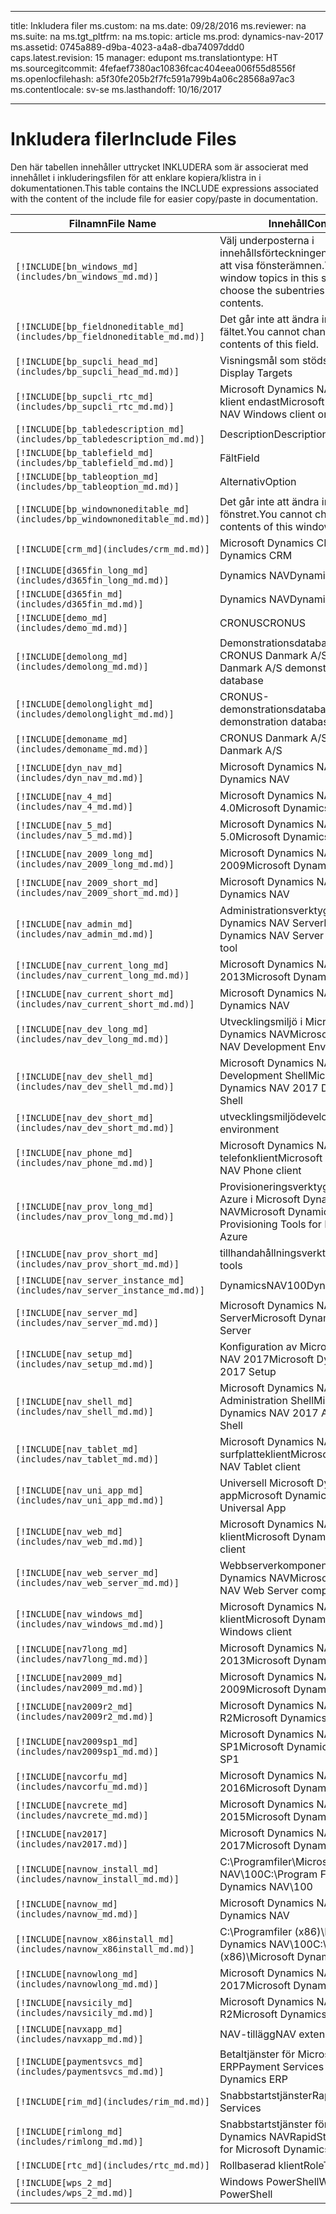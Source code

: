 
---
title: Inkludera filer
ms.custom: na
ms.date: 09/28/2016
ms.reviewer: na
ms.suite: na
ms.tgt_pltfrm: na
ms.topic: article
ms.prod: dynamics-nav-2017
ms.assetid: 0745a889-d9ba-4023-a4a8-dba74097ddd0
caps.latest.revision: 15
manager: edupont
ms.translationtype: HT
ms.sourcegitcommit: 4fefaef7380ac10836fcac404eea006f55d8556f
ms.openlocfilehash: a5f30fe205b2f7fc591a799b4a06c28568a97ac3
ms.contentlocale: sv-se
ms.lasthandoff: 10/16/2017

---

# <a name="include-files"></a><span data-ttu-id="9124e-102">Inkludera filer</span><span class="sxs-lookup"><span data-stu-id="9124e-102">Include Files</span></span>

<span data-ttu-id="9124e-103">Den här tabellen innehåller uttrycket INKLUDERA som är associerat med innehållet i inkluderingsfilen för att enklare kopiera/klistra in i dokumentationen.</span><span class="sxs-lookup"><span data-stu-id="9124e-103">This table contains the INCLUDE expressions associated with the content of the include file for easier copy/paste in documentation.</span></span>

|<span data-ttu-id="9124e-104">Filnamn</span><span class="sxs-lookup"><span data-stu-id="9124e-104">File Name</span></span>   |<span data-ttu-id="9124e-105">Innehåll</span><span class="sxs-lookup"><span data-stu-id="9124e-105">Content</span></span>  |
|------------|---------|
|`[!INCLUDE[bn_windows_md](includes/bn_windows_md.md)]`|<span data-ttu-id="9124e-106">Välj underposterna i innehållsförteckningen i avsnittet för att visa fönsterämnen.</span><span class="sxs-lookup"><span data-stu-id="9124e-106">To see the window topics in this section, choose the subentries in the table of contents.</span></span>|
|`[!INCLUDE[bp_fieldnoneditable_md](includes/bp_fieldnoneditable_md.md)]`|<span data-ttu-id="9124e-107">Det går inte att ändra innehållet i fältet.</span><span class="sxs-lookup"><span data-stu-id="9124e-107">You cannot change the contents of this field.</span></span>|
|`[!INCLUDE[bp_supcli_head_md](includes/bp_supcli_head_md.md)]`|<span data-ttu-id="9124e-108">Visningsmål som stöds</span><span class="sxs-lookup"><span data-stu-id="9124e-108">Supported Display Targets</span></span>|
|`[!INCLUDE[bp_supcli_rtc_md](includes/bp_supcli_rtc_md.md)]`|<span data-ttu-id="9124e-109">Microsoft Dynamics NAV Windows-klient endast</span><span class="sxs-lookup"><span data-stu-id="9124e-109">Microsoft Dynamics NAV Windows client only</span></span>|
|`[!INCLUDE[bp_tabledescription_md](includes/bp_tabledescription_md.md)]`|<span data-ttu-id="9124e-110">Description</span><span class="sxs-lookup"><span data-stu-id="9124e-110">Description</span></span>| 
|`[!INCLUDE[bp_tablefield_md](includes/bp_tablefield_md.md)]`|<span data-ttu-id="9124e-111">Fält</span><span class="sxs-lookup"><span data-stu-id="9124e-111">Field</span></span>|
|`[!INCLUDE[bp_tableoption_md](includes/bp_tableoption_md.md)]`|<span data-ttu-id="9124e-112">Alternativ</span><span class="sxs-lookup"><span data-stu-id="9124e-112">Option</span></span>|
|`[!INCLUDE[bp_windownoneditable_md](includes/bp_windownoneditable_md.md)]`|<span data-ttu-id="9124e-113">Det går inte att ändra innehållet i fönstret.</span><span class="sxs-lookup"><span data-stu-id="9124e-113">You cannot change the contents of this window.</span></span>|
|`[!INCLUDE[crm_md](includes/crm_md.md)]`|<span data-ttu-id="9124e-114">Microsoft Dynamics CRM</span><span class="sxs-lookup"><span data-stu-id="9124e-114">Microsoft Dynamics CRM</span></span>|
|`[!INCLUDE[d365fin_long_md](includes/d365fin_long_md.md)]`|<span data-ttu-id="9124e-115">Dynamics NAV</span><span class="sxs-lookup"><span data-stu-id="9124e-115">Dynamics NAV</span></span>|
|`[!INCLUDE[d365fin_md](includes/d365fin_md.md)]`|<span data-ttu-id="9124e-116">Dynamics NAV</span><span class="sxs-lookup"><span data-stu-id="9124e-116">Dynamics NAV</span></span>|
|`[!INCLUDE[demo_md](includes/demo_md.md)]`|<span data-ttu-id="9124e-117">CRONUS</span><span class="sxs-lookup"><span data-stu-id="9124e-117">CRONUS</span></span>|
|`[!INCLUDE[demolong_md](includes/demolong_md.md)]`|<span data-ttu-id="9124e-118">Demonstrationsdatabasen från CRONUS Danmark A/S</span><span class="sxs-lookup"><span data-stu-id="9124e-118">CRONUS Danmark A/S demonstration database</span></span>|
|`[!INCLUDE[demolonglight_md](includes/demolonglight_md.md)]`|<span data-ttu-id="9124e-119">CRONUS-demonstrationsdatabas</span><span class="sxs-lookup"><span data-stu-id="9124e-119">CRONUS demonstration database</span></span>|
|`[!INCLUDE[demoname_md](includes/demoname_md.md)]`|<span data-ttu-id="9124e-120">CRONUS Danmark A/S</span><span class="sxs-lookup"><span data-stu-id="9124e-120">CRONUS Danmark A/S</span></span>|
|`[!INCLUDE[dyn_nav_md](includes/dyn_nav_md.md)]`|<span data-ttu-id="9124e-121">Microsoft Dynamics NAV</span><span class="sxs-lookup"><span data-stu-id="9124e-121">Microsoft Dynamics NAV</span></span>|
|`[!INCLUDE[nav_4_md](includes/nav_4_md.md)]`|<span data-ttu-id="9124e-122">Microsoft Dynamics NAV 4.0</span><span class="sxs-lookup"><span data-stu-id="9124e-122">Microsoft Dynamics NAV 4.0</span></span>|
|`[!INCLUDE[nav_5_md](includes/nav_5_md.md)]`|<span data-ttu-id="9124e-123">Microsoft Dynamics NAV 5.0</span><span class="sxs-lookup"><span data-stu-id="9124e-123">Microsoft Dynamics NAV 5.0</span></span>|
|`[!INCLUDE[nav_2009_long_md](includes/nav_2009_long_md.md)]`|<span data-ttu-id="9124e-124">Microsoft Dynamics NAV 2009</span><span class="sxs-lookup"><span data-stu-id="9124e-124">Microsoft Dynamics NAV 2009</span></span>|
|`[!INCLUDE[nav_2009_short_md](includes/nav_2009_short_md.md)]`|<span data-ttu-id="9124e-125">Microsoft Dynamics NAV</span><span class="sxs-lookup"><span data-stu-id="9124e-125">Microsoft Dynamics NAV</span></span>|
|`[!INCLUDE[nav_admin_md](includes/nav_admin_md.md)]`|<span data-ttu-id="9124e-126">Administrationsverktyg för Microsoft Dynamics NAV Server</span><span class="sxs-lookup"><span data-stu-id="9124e-126">Microsoft Dynamics NAV Server Administration tool</span></span>|
|`[!INCLUDE[nav_current_long_md](includes/nav_current_long_md.md)]`|<span data-ttu-id="9124e-127">Microsoft Dynamics NAV 2013</span><span class="sxs-lookup"><span data-stu-id="9124e-127">Microsoft Dynamics NAV 2013</span></span>|
|`[!INCLUDE[nav_current_short_md](includes/nav_current_short_md.md)]`|<span data-ttu-id="9124e-128">Microsoft Dynamics NAV</span><span class="sxs-lookup"><span data-stu-id="9124e-128">Microsoft Dynamics NAV</span></span>|
|`[!INCLUDE[nav_dev_long_md](includes/nav_dev_long_md.md)]`|<span data-ttu-id="9124e-129">Utvecklingsmiljö i Microsoft Dynamics NAV</span><span class="sxs-lookup"><span data-stu-id="9124e-129">Microsoft Dynamics NAV Development Environment</span></span>|
|`[!INCLUDE[nav_dev_shell_md](includes/nav_dev_shell_md.md)]`|<span data-ttu-id="9124e-130">Microsoft Dynamics NAV 2017 Development Shell</span><span class="sxs-lookup"><span data-stu-id="9124e-130">Microsoft Dynamics NAV 2017 Development Shell</span></span>|
|`[!INCLUDE[nav_dev_short_md](includes/nav_dev_short_md.md)]`|<span data-ttu-id="9124e-131">utvecklingsmiljö</span><span class="sxs-lookup"><span data-stu-id="9124e-131">development environment</span></span>|
|`[!INCLUDE[nav_phone_md](includes/nav_phone_md.md)]`|<span data-ttu-id="9124e-132">Microsoft Dynamics NAV-telefonklient</span><span class="sxs-lookup"><span data-stu-id="9124e-132">Microsoft Dynamics NAV Phone client</span></span>|
|`[!INCLUDE[nav_prov_long_md](includes/nav_prov_long_md.md)]`|<span data-ttu-id="9124e-133">Provisioneringsverktyg för Microsoft Azure i Microsoft Dynamics NAV</span><span class="sxs-lookup"><span data-stu-id="9124e-133">Microsoft Dynamics NAV Provisioning Tools for Microsoft Azure</span></span>|
|`[!INCLUDE[nav_prov_short_md](includes/nav_prov_short_md.md)]`|<span data-ttu-id="9124e-134">tillhandahållningsverktyg</span><span class="sxs-lookup"><span data-stu-id="9124e-134">provisioning tools</span></span>|
|`[!INCLUDE[nav_server_instance_md](includes/nav_server_instance_md.md)]`|<span data-ttu-id="9124e-135">DynamicsNAV100</span><span class="sxs-lookup"><span data-stu-id="9124e-135">DynamicsNAV100</span></span>|
|`[!INCLUDE[nav_server_md](includes/nav_server_md.md)]`|<span data-ttu-id="9124e-136">Microsoft Dynamics NAV Server</span><span class="sxs-lookup"><span data-stu-id="9124e-136">Microsoft Dynamics NAV Server</span></span>|
|`[!INCLUDE[nav_setup_md](includes/nav_setup_md.md)]`|<span data-ttu-id="9124e-137">Konfiguration av Microsoft Dynamics NAV 2017</span><span class="sxs-lookup"><span data-stu-id="9124e-137">Microsoft Dynamics NAV 2017 Setup</span></span>|
|`[!INCLUDE[nav_shell_md](includes/nav_shell_md.md)]`|<span data-ttu-id="9124e-138">Microsoft Dynamics NAV 2017 Administration Shell</span><span class="sxs-lookup"><span data-stu-id="9124e-138">Microsoft Dynamics NAV 2017 Administration Shell</span></span>|
|`[!INCLUDE[nav_tablet_md](includes/nav_tablet_md.md)]`|<span data-ttu-id="9124e-139">Microsoft Dynamics NAV-surfplatteklient</span><span class="sxs-lookup"><span data-stu-id="9124e-139">Microsoft Dynamics NAV Tablet client</span></span>|
|`[!INCLUDE[nav_uni_app_md](includes/nav_uni_app_md.md)]`|<span data-ttu-id="9124e-140">Universell Microsoft Dynamics NAV-app</span><span class="sxs-lookup"><span data-stu-id="9124e-140">Microsoft Dynamics NAV Universal App</span></span>|
|`[!INCLUDE[nav_web_md](includes/nav_web_md.md)]`|<span data-ttu-id="9124e-141">Microsoft Dynamics NAV Web-klient</span><span class="sxs-lookup"><span data-stu-id="9124e-141">Microsoft Dynamics NAV Web client</span></span>|
|`[!INCLUDE[nav_web_server_md](includes/nav_web_server_md.md)]`|<span data-ttu-id="9124e-142">Webbserverkomponenter i Microsoft Dynamics NAV</span><span class="sxs-lookup"><span data-stu-id="9124e-142">Microsoft Dynamics NAV Web Server components</span></span>|
|`[!INCLUDE[nav_windows_md](includes/nav_windows_md.md)]`|<span data-ttu-id="9124e-143">Microsoft Dynamics NAV Windows-klient</span><span class="sxs-lookup"><span data-stu-id="9124e-143">Microsoft Dynamics NAV Windows client</span></span>|
|`[!INCLUDE[nav7long_md](includes/nav7long_md.md)]`|<span data-ttu-id="9124e-144">Microsoft Dynamics NAV 2013</span><span class="sxs-lookup"><span data-stu-id="9124e-144">Microsoft Dynamics NAV 2013</span></span>|
|`[!INCLUDE[nav2009_md](includes/nav2009_md.md)]`|<span data-ttu-id="9124e-145">Microsoft Dynamics NAV 2009</span><span class="sxs-lookup"><span data-stu-id="9124e-145">Microsoft Dynamics NAV 2009</span></span>|
|`[!INCLUDE[nav2009r2_md](includes/nav2009r2_md.md)]`|<span data-ttu-id="9124e-146">Microsoft Dynamics NAV 2009 R2</span><span class="sxs-lookup"><span data-stu-id="9124e-146">Microsoft Dynamics NAV 2009 R2</span></span>|
|`[!INCLUDE[nav2009sp1_md](includes/nav2009sp1_md.md)]`|<span data-ttu-id="9124e-147">Microsoft Dynamics NAV 2009 SP1</span><span class="sxs-lookup"><span data-stu-id="9124e-147">Microsoft Dynamics NAV 2009 SP1</span></span>|
|`[!INCLUDE[navcorfu_md](includes/navcorfu_md.md)]`|<span data-ttu-id="9124e-148">Microsoft Dynamics NAV 2016</span><span class="sxs-lookup"><span data-stu-id="9124e-148">Microsoft Dynamics NAV 2016</span></span>|
|`[!INCLUDE[navcrete_md](includes/navcrete_md.md)]`|<span data-ttu-id="9124e-149">Microsoft Dynamics NAV 2015</span><span class="sxs-lookup"><span data-stu-id="9124e-149">Microsoft Dynamics NAV 2015</span></span>|
|`[!INCLUDE[nav2017](includes/nav2017.md)]`|<span data-ttu-id="9124e-150">Microsoft Dynamics NAV 2017</span><span class="sxs-lookup"><span data-stu-id="9124e-150">Microsoft Dynamics NAV 2017</span></span>|
|`[!INCLUDE[navnow_install_md](includes/navnow_install_md.md)]`|<span data-ttu-id="9124e-151">C:\\Programfiler\\Microsoft Dynamics NAV\\100</span><span class="sxs-lookup"><span data-stu-id="9124e-151">C:\\Program Files\\Microsoft Dynamics NAV\\100</span></span>|
|`[!INCLUDE[navnow_md](includes/navnow_md.md)]`|<span data-ttu-id="9124e-152">Microsoft Dynamics NAV</span><span class="sxs-lookup"><span data-stu-id="9124e-152">Microsoft Dynamics NAV</span></span>|
|`[!INCLUDE[navnow_x86install_md](includes/navnow_x86install_md.md)]`|<span data-ttu-id="9124e-153">C:\\Programfiler \(x86\)\\Microsoft Dynamics NAV\\100</span><span class="sxs-lookup"><span data-stu-id="9124e-153">C:\\Program Files \(x86\)\\Microsoft Dynamics NAV\\100</span></span>|
|`[!INCLUDE[navnowlong_md](includes/navnowlong_md.md)]`|<span data-ttu-id="9124e-154">Microsoft Dynamics NAV 2017</span><span class="sxs-lookup"><span data-stu-id="9124e-154">Microsoft Dynamics NAV 2017</span></span>|
|`[!INCLUDE[navsicily_md](includes/navsicily_md.md)]`|<span data-ttu-id="9124e-155">Microsoft Dynamics NAV 2013 R2</span><span class="sxs-lookup"><span data-stu-id="9124e-155">Microsoft Dynamics NAV 2013 R2</span></span>|
|`[!INCLUDE[navxapp_md](includes/navxapp_md.md)]`|<span data-ttu-id="9124e-156">NAV-tillägg</span><span class="sxs-lookup"><span data-stu-id="9124e-156">NAV extension</span></span>|
|`[!INCLUDE[paymentsvcs_md](includes/paymentsvcs_md.md)]`|<span data-ttu-id="9124e-157">Betaltjänster för Microsoft Dynamics ERP</span><span class="sxs-lookup"><span data-stu-id="9124e-157">Payment Services for Microsoft Dynamics ERP</span></span>|
|`[!INCLUDE[rim_md](includes/rim_md.md)]`|<span data-ttu-id="9124e-158">Snabbstartstjänster</span><span class="sxs-lookup"><span data-stu-id="9124e-158">RapidStart Services</span></span>|
|`[!INCLUDE[rimlong_md](includes/rimlong_md.md)]`|<span data-ttu-id="9124e-159">Snabbstartstjänster för Microsoft Dynamics NAV</span><span class="sxs-lookup"><span data-stu-id="9124e-159">RapidStart Services for Microsoft Dynamics NAV</span></span>|
|`[!INCLUDE[rtc_md](includes/rtc_md.md)]`|<span data-ttu-id="9124e-160">Rollbaserad klient</span><span class="sxs-lookup"><span data-stu-id="9124e-160">RoleTailored client</span></span>|
|`[!INCLUDE[wps_2_md](includes/wps_2_md.md)]`|<span data-ttu-id="9124e-161">Windows PowerShell</span><span class="sxs-lookup"><span data-stu-id="9124e-161">Windows PowerShell</span></span>|


